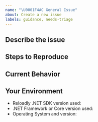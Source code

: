 ```yaml
---
name: "\U0001F4AC General Issue"
about: Create a new issue
labels: guidance, needs-triage
---
```


<!--- Provide a general summary of the issue in the Title above -->

## Describe the issue
<!--- A clear and concise description of the issue -->

## Steps to Reproduce
<!--- Provide a self-contained, concise snippet of code that can be used to reproduce the issue -->
<!--- For more complex issues provide a repo with the smallest reproducible example -->
<!--- Avoid including business logic or unrelated code, it makes diagnosis more difficult -->

## Current Behavior
<!--- Tell us what happens instead of the expected behavior -->

<!--- Include full errors, uncaught exceptions, stack traces, and relevant logs -->
<!--- To turn on SDK logging, follow instructions here: https://github.com/reloadly/reloadly-sdk-.NET/blob/master/reloadly-java-sdk-airtime/USAGE.md#logging-request--response -->
<!--- If service responses are relevant, please include logs -->

## Your Environment
<!--- Include as many relevant details as possible about your environment -->
* Reloadly .NET SDK version used:
* .NET Framework or Core version used:
* Operating System and version:

